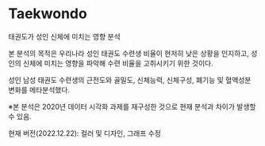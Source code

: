 # Taekwondo

태권도가 성인 신체에 미치는 영향 분석

본 분석의 목적은 우리나라 성인 태권도 수련생 비율이 현저히 낮은 상황을
인지하고, 성인의 신체에 미치는 영향을 파악해 수련 비율을 고취시키기 위한 것이다.

성인 남성 태권도 수련생의 근전도와 골밀도, 신체능력, 신체구성, 폐기능 및
혈액성분 변화를 메타분석했다.

※본 분석은 2020년 데이터 시각화 과제를 재구성한 것으로 현재 분석과 차이가 발생할 수 있음.

현재 버전(2022.12.22): 컬러 및 디자인, 그래프 수정

